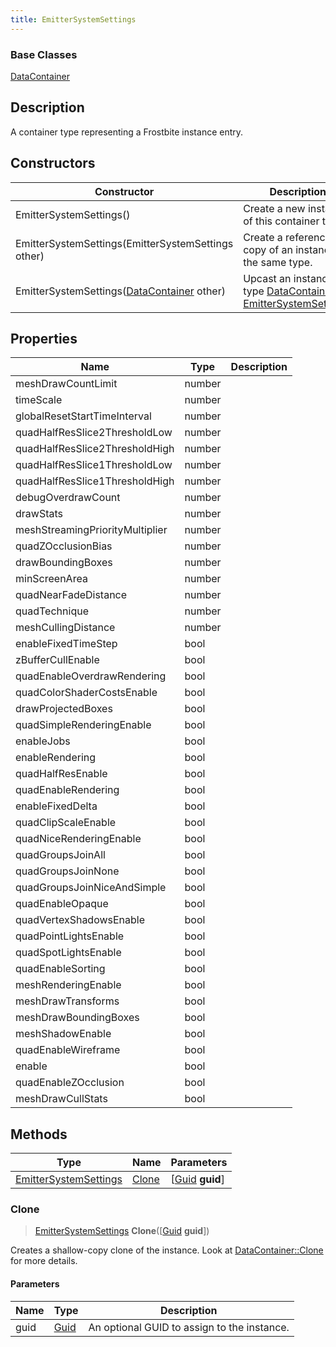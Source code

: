 ```yaml
---
title: EmitterSystemSettings
---
```

### Base Classes

[DataContainer](/vext/ref/shared/class/datacontainer)

## Description

A container type representing a Frostbite instance entry.

## Constructors

| Constructor                                                                      | Description                                                                                                                       |
| -------------------------------------------------------------------------------- | --------------------------------------------------------------------------------------------------------------------------------- |
| EmitterSystemSettings()                                                          | Create a new instance of this container type.                                                                                     |
| EmitterSystemSettings(EmitterSystemSettings other)                               | Create a reference copy of an instance of the same type.                                                                          |
| EmitterSystemSettings([DataContainer](/vext/ref/shared/class/datacontainer) other) | Upcast an instance of type [DataContainer](/vext/ref/shared/class/datacontainer) to [EmitterSystemSettings](EmitterSystemSettings). |

## Properties

| Name                            | Type   | Description |
| ------------------------------- | ------ | ----------- |
| meshDrawCountLimit              | number |             |
| timeScale                       | number |             |
| globalResetStartTimeInterval    | number |             |
| quadHalfResSlice2ThresholdLow   | number |             |
| quadHalfResSlice2ThresholdHigh  | number |             |
| quadHalfResSlice1ThresholdLow   | number |             |
| quadHalfResSlice1ThresholdHigh  | number |             |
| debugOverdrawCount              | number |             |
| drawStats                       | number |             |
| meshStreamingPriorityMultiplier | number |             |
| quadZOcclusionBias              | number |             |
| drawBoundingBoxes               | number |             |
| minScreenArea                   | number |             |
| quadNearFadeDistance            | number |             |
| quadTechnique                   | number |             |
| meshCullingDistance             | number |             |
| enableFixedTimeStep             | bool   |             |
| zBufferCullEnable               | bool   |             |
| quadEnableOverdrawRendering     | bool   |             |
| quadColorShaderCostsEnable      | bool   |             |
| drawProjectedBoxes              | bool   |             |
| quadSimpleRenderingEnable       | bool   |             |
| enableJobs                      | bool   |             |
| enableRendering                 | bool   |             |
| quadHalfResEnable               | bool   |             |
| quadEnableRendering             | bool   |             |
| enableFixedDelta                | bool   |             |
| quadClipScaleEnable             | bool   |             |
| quadNiceRenderingEnable         | bool   |             |
| quadGroupsJoinAll               | bool   |             |
| quadGroupsJoinNone              | bool   |             |
| quadGroupsJoinNiceAndSimple     | bool   |             |
| quadEnableOpaque                | bool   |             |
| quadVertexShadowsEnable         | bool   |             |
| quadPointLightsEnable           | bool   |             |
| quadSpotLightsEnable            | bool   |             |
| quadEnableSorting               | bool   |             |
| meshRenderingEnable             | bool   |             |
| meshDrawTransforms              | bool   |             |
| meshDrawBoundingBoxes           | bool   |             |
| meshShadowEnable                | bool   |             |
| quadEnableWireframe             | bool   |             |
| enable                          | bool   |             |
| quadEnableZOcclusion            | bool   |             |
| meshDrawCullStats               | bool   |             |

## Methods

| Type                                           | Name            | Parameters                                     |
| ---------------------------------------------- | --------------- | ---------------------------------------------- |
| [EmitterSystemSettings](EmitterSystemSettings) | [Clone](#clone) | \[[Guid](/vext/ref/shared/class/guid) **guid**\] |

### Clone

> [EmitterSystemSettings](EmitterSystemSettings) **Clone**(\[[Guid](/vext/ref/shared/class/guid) **guid**\])

Creates a shallow-copy clone of the instance. Look at [DataContainer::Clone](/vext/ref/shared/class/datacontainer#clone) for more details.

#### Parameters

| Name | Type         | Description                                 |
| ---- | ------------ | ------------------------------------------- |
| guid | [Guid](Guid) | An optional GUID to assign to the instance. |
